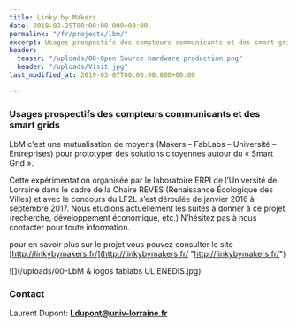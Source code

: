 ```yaml
---
title: Linky by Makers
date: 2018-02-25T00:00:00.000+00:00
permalink: "/fr/projects/lbm/"
excerpt: Usages prospectifs des compteurs communicants et des smart grids
header:
  teaser: "/uploads/08-Open Source hardware production.png"
  header: "/uploads/Visit.jpg"
last_modified_at: 2019-03-07T00:00:00.000+00:00

---
```

### Usages prospectifs des compteurs communicants et des smart grids

LbM c'est une mutualisation de moyens (Makers – FabLabs – Université – Entreprises)  pour prototyper des solutions citoyennes autour du « Smart Grid ».

Cette expérimentation organisée par le laboratoire ERPI  de l’Université de Lorraine dans le cadre de la Chaire REVES (Renaissance Écologique des Villes) et avec le concours du LF2L s’est déroulée de janvier 2016 à septembre 2017. Nous étudions actuellement les suites à donner à ce projet (recherche, développement économique, etc.) N’hésitez pas à nous contacter pour toute information.

pour en savoir plus sur le projet vous pouvez consulter le site [http://linkybymakers.fr/](http://linkybymakers.fr/ "http://linkybymakers.fr/")

![](/uploads/00-LbM & logos fablabs   UL   ENEDIS.jpg)

### Contact

Laurent Dupont: **l.dupont@univ-lorraine.fr**